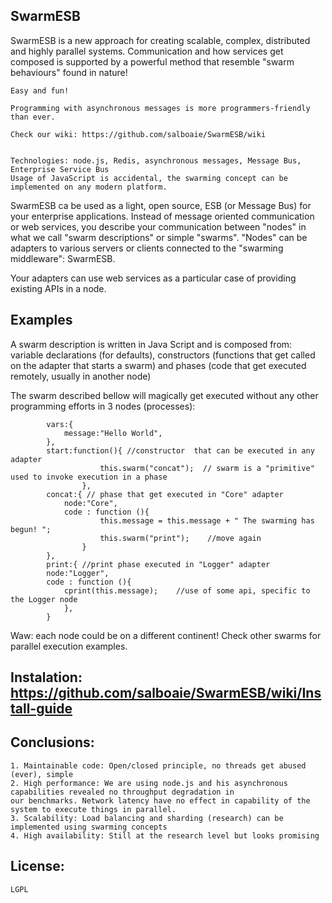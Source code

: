 ## SwarmESB  

SwarmESB is a new approach for creating scalable, complex, distributed and highly parallel systems.
Communication and how services get composed is supported by a powerful method that resemble "swarm behaviours" found in nature!

    Easy and fun! 

    Programming with asynchronous messages is more programmers-friendly than ever.
    
    Check our wiki: https://github.com/salboaie/SwarmESB/wiki


    Technologies: node.js, Redis, asynchronous messages, Message Bus, Enterprise Service Bus
    Usage of JavaScript is accidental, the swarming concept can be implemented on any modern platform.

SwarmESB ca be used as a light, open source, ESB (or Message Bus) for your enterprise applications.
Instead of message oriented communication or web services, you describe your communication between "nodes" in what
we call "swarm descriptions" or simple "swarms".
"Nodes" can be adapters to various servers or clients connected to the "swarming middleware": SwarmESB.

Your adapters can use web services as a particular case of providing existing APIs in a node.

## Examples
    
A swarm description is written in Java Script and is composed from:  variable declarations (for defaults),
constructors (functions that get called on the adapter that starts a swarm) and phases (code that get executed
remotely, usually in another node) 
    
The swarm described bellow will magically get executed without any other programming efforts in 3 nodes (processes):

            vars:{
                message:"Hello World",
            },
            start:function(){ //constructor  that can be executed in any adapter
                        this.swarm("concat");  // swarm is a "primitive" used to invoke execution in a phase
                    },
            concat:{ // phase that get executed in "Core" adapter
                node:"Core",
                code : function (){
                        this.message = this.message + " The swarming has begun! ";
                        this.swarm("print");    //move again
                    }
            },
            print:{ //print phase executed in "Logger" adapter
            node:"Logger",
            code : function (){
                cprint(this.message);    //use of some api, specific to the Logger node
                },
            }
 

Waw: each node could be on a different continent!  Check other swarms for parallel execution examples.


## Instalation:  https://github.com/salboaie/SwarmESB/wiki/Install-guide

## Conclusions:

    1. Maintainable code: Open/closed principle, no threads get abused (ever), simple
    2. High performance: We are using node.js and his asynchronous capabilities revealed no throughput degradation in
    our benchmarks. Network latency have no effect in capability of the system to execute things in parallel.
    3. Scalability: Load balancing and sharding (research) can be implemented using swarming concepts
    4. High availability: Still at the research level but looks promising


## License:

    LGPL